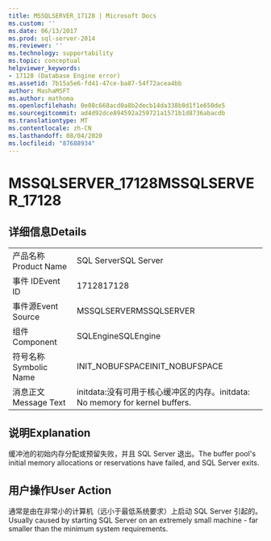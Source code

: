 ```yaml
---
title: MSSQLSERVER_17128 | Microsoft Docs
ms.custom: ''
ms.date: 06/13/2017
ms.prod: sql-server-2014
ms.reviewer: ''
ms.technology: supportability
ms.topic: conceptual
helpviewer_keywords:
- 17128 (Database Engine error)
ms.assetid: 7b15a5e6-fd41-47ce-ba87-54f72acea4bb
author: MashaMSFT
ms.author: mathoma
ms.openlocfilehash: 0e08c668acd0a8b2decb14da338b8d1f1e650de5
ms.sourcegitcommit: ad4d92dce894592a259721a1571b1d8736abacdb
ms.translationtype: MT
ms.contentlocale: zh-CN
ms.lasthandoff: 08/04/2020
ms.locfileid: "87688934"
---
```

# <a name="mssqlserver_17128"></a><span data-ttu-id="4346c-102">MSSQLSERVER_17128</span><span class="sxs-lookup"><span data-stu-id="4346c-102">MSSQLSERVER_17128</span></span>
    
## <a name="details"></a><span data-ttu-id="4346c-103">详细信息</span><span class="sxs-lookup"><span data-stu-id="4346c-103">Details</span></span>  
  
|||  
|-|-|  
|<span data-ttu-id="4346c-104">产品名称</span><span class="sxs-lookup"><span data-stu-id="4346c-104">Product Name</span></span>|<span data-ttu-id="4346c-105">SQL Server</span><span class="sxs-lookup"><span data-stu-id="4346c-105">SQL Server</span></span>|  
|<span data-ttu-id="4346c-106">事件 ID</span><span class="sxs-lookup"><span data-stu-id="4346c-106">Event ID</span></span>|<span data-ttu-id="4346c-107">17128</span><span class="sxs-lookup"><span data-stu-id="4346c-107">17128</span></span>|  
|<span data-ttu-id="4346c-108">事件源</span><span class="sxs-lookup"><span data-stu-id="4346c-108">Event Source</span></span>|<span data-ttu-id="4346c-109">MSSQLSERVER</span><span class="sxs-lookup"><span data-stu-id="4346c-109">MSSQLSERVER</span></span>|  
|<span data-ttu-id="4346c-110">组件</span><span class="sxs-lookup"><span data-stu-id="4346c-110">Component</span></span>|<span data-ttu-id="4346c-111">SQLEngine</span><span class="sxs-lookup"><span data-stu-id="4346c-111">SQLEngine</span></span>|  
|<span data-ttu-id="4346c-112">符号名称</span><span class="sxs-lookup"><span data-stu-id="4346c-112">Symbolic Name</span></span>|<span data-ttu-id="4346c-113">INIT_NOBUFSPACE</span><span class="sxs-lookup"><span data-stu-id="4346c-113">INIT_NOBUFSPACE</span></span>|  
|<span data-ttu-id="4346c-114">消息正文</span><span class="sxs-lookup"><span data-stu-id="4346c-114">Message Text</span></span>|<span data-ttu-id="4346c-115">initdata:没有可用于核心缓冲区的内存。</span><span class="sxs-lookup"><span data-stu-id="4346c-115">initdata: No memory for kernel buffers.</span></span>|  
  
## <a name="explanation"></a><span data-ttu-id="4346c-116">说明</span><span class="sxs-lookup"><span data-stu-id="4346c-116">Explanation</span></span>  
 <span data-ttu-id="4346c-117">缓冲池的初始内存分配或预留失败，并且 SQL Server 退出。</span><span class="sxs-lookup"><span data-stu-id="4346c-117">The buffer pool's initial memory allocations or reservations have failed, and SQL Server exits.</span></span>  
  
## <a name="user-action"></a><span data-ttu-id="4346c-118">用户操作</span><span class="sxs-lookup"><span data-stu-id="4346c-118">User Action</span></span>  
 <span data-ttu-id="4346c-119">通常是由在非常小的计算机（远小于最低系统要求）上启动 SQL Server 引起的。</span><span class="sxs-lookup"><span data-stu-id="4346c-119">Usually caused by starting SQL Server on an extremely small machine - far smaller than the minimum system requirements.</span></span>  
  
  
